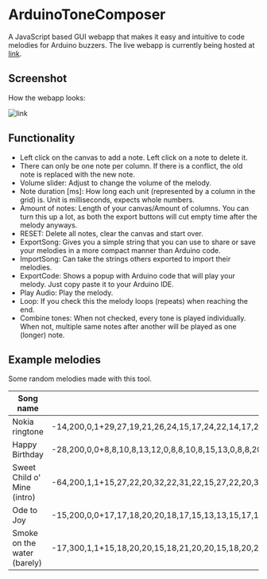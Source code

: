 # ArduinoToneComposer

A JavaScript based GUI webapp that makes it easy and intuitive to code melodies for Arduino buzzers. 
The live webapp is currently being hosted at [link]().

## Screenshot

How the webapp looks:

![link]()

## Functionality

* Left click on the canvas to add a note. Left click on a note to delete it.
* There can only be one note per column. If there is a conflict, the old note is replaced with the new note.
* Volume slider: Adjust to change the volume of the melody.
* Note duration [ms]: How long each unit (represented by a column in the grid) is. Unit is milliseconds, expects whole numbers.
* Amount of notes: Length of your canvas/Amount of columns. You can turn this up a lot, as both the export buttons will cut empty time after the melody anyways.
* RESET: Delete all notes, clear the canvas and start over.
* ExportSong: Gives you a simple string that you can use to share or save your melodies in a more compact manner than Arduino code.
* ImportSong: Can take the strings others exported to import their melodies.
* ExportCode: Shows a popup with Arduino code that will play your melody. Just copy paste it to your Arduino IDE.
* Play Audio: Play the melody.
* Loop: If you check this the melody loops (repeats) when reaching the end.
* Combine tones: When not checked, every tone is played individually. When not, multiple same notes after another will be played as one (longer) note.


## Example melodies

Some random melodies made with this tool.

| Song name | Export string |
| ------ | ------ |
| Nokia ringtone | -14,200,0,1+29,27,19,21,26,24,15,17,24,22,14,17,22,22- |
| Happy Birthday | -28,200,0,0+8,8,10,8,13,12,0,8,8,10,8,15,13,0,8,8,20,17,13,12,10,0,18,18,17,13,15,13- |
| Sweet Child o' Mine (intro) | -64,200,1,1+15,27,22,20,32,22,31,22,15,27,22,20,32,22,31,22,17,27,22,20,32,22,31,22,17,27,22,20,32,22,31,22,20,27,22,20,32,22,31,22,20,27,22,20,32,22,31,22,15,27,22,20,32,22,31,22,15,27,22,20,32,22,31,22- |
| Ode to Joy | -15,200,0,0+17,17,18,20,20,18,17,15,13,13,15,17,17,15,15- |
| Smoke on the water (barely)  | -17,300,1,1+15,18,20,20,15,18,21,20,20,15,18,20,20,18,18,15,15- |
